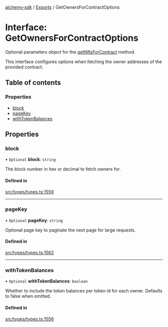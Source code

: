 [alchemy-sdk](../README.md) / [Exports](../modules.md) / GetOwnersForContractOptions

# Interface: GetOwnersForContractOptions

Optional parameters object for the [getNftsForContract](../classes/NftNamespace.md#getnftsforcontract) method.

This interface configures options when fetching the owner addresses of the
provided contract.

## Table of contents

### Properties

- [block](GetOwnersForContractOptions.md#block)
- [pageKey](GetOwnersForContractOptions.md#pagekey)
- [withTokenBalances](GetOwnersForContractOptions.md#withtokenbalances)

## Properties

### block

• `Optional` **block**: `string`

The block number in hex or decimal to fetch owners for.

#### Defined in

[src/types/types.ts:1559](https://github.com/alchemyplatform/alchemy-sdk-js/blob/aeb51c8/src/types/types.ts#L1559)

___

### pageKey

• `Optional` **pageKey**: `string`

Optional page key to paginate the next page for large requests.

#### Defined in

[src/types/types.ts:1562](https://github.com/alchemyplatform/alchemy-sdk-js/blob/aeb51c8/src/types/types.ts#L1562)

___

### withTokenBalances

• `Optional` **withTokenBalances**: `boolean`

Whether to include the token balances per token id for each owner. Defaults
to false when omitted.

#### Defined in

[src/types/types.ts:1556](https://github.com/alchemyplatform/alchemy-sdk-js/blob/aeb51c8/src/types/types.ts#L1556)
